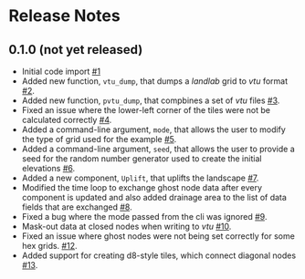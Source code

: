 # Release Notes

## 0.1.0 (not yet released)

- Initial code import [#1](https://github.com/mcflugen/landlab-parallel/issues/1)
- Added new function, `vtu_dump`, that dumps a *landlab* grid to *vtu* format
  [#2](https://github.com/mcflugen/landlab-parallel/issues/2).
- Added new function, `pvtu_dump`, that compbines a set of *vtu* files
  [#3](https://github.com/mcflugen/landlab-parallel/issues/3).
- Fixed an issue where the lower-left corner of the tiles were not be calculated
  correctly [#4](https://github.com/mcflugen/landlab-parallel/issues/4).
- Added a command-line argument, `mode`, that allows the user to modify
  the type of grid used for the example
  [#5](https://github.com/mcflugen/landlab-parallel/issues/5).
- Added a command-line argument, `seed`, that allows the user to provide
  a seed for the random number generator used to create the initial elevations
  [#6](https://github.com/mcflugen/landlab-parallel/issues/6).
- Added a new component, `Uplift`, that uplifts the landscape
  [#7](https://github.com/mcflugen/landlab-parallel/issues/7).
- Modified the time loop to exchange ghost node data after every component is
  updated and also added drainage area to the list of data fields that are exchanged
  [#8](https://github.com/mcflugen/landlab-parallel/issues/8).
- Fixed a bug where the mode passed from the cli was ignored
  [#9](https://github.com/mcflugen/landlab-parallel/issues/9).
- Mask-out data at closed nodes when writing to *vtu*
  [#10](https://github.com/mcflugen/landlab-parallel/issues/10).
- Fixed an issue where ghost nodes were not being set correctly for some hex grids.
  [#12](https://github.com/mcflugen/landlab-parallel/issues/12).
- Added support for creating d8-style tiles, which connect diagonal nodes
  [#13](https://github.com/mcflugen/landlab-parallel/issues/13).
